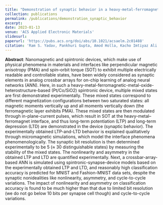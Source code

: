 ```yaml
---
title: "Demonstration of synaptic behavior in a heavy-metal-ferromagnetic-metal-oxide-heterostructure-based spintronic device for on-chip learning in crossbar-array-based neural networks"
collection: publications
permalink: /publications/demonstration_synaptic_behavior
excerpt: 
date: 2023-01-13
venue: 'ACS Applied Electronic Materials'
slidesurl: 
paperurl: 'https://pubs.acs.org/doi/abs/10.1021/acsaelm.2c01488'
citation: 'Ram S. Yadav, Pankhuri Gupta, Amod Holla, Kacho Imtiyaz Ali Khan, Pranaba K. Muduli, and Debanjan Bhowmik <br> <i>ACS Applied Electronic Materials</i> <b>2023</b> <i>5</i>(1), 484-497 <br> DOI: 10.1021/acsaelm.2c01488'
---
```



**Abstract**: Nanomagnetic and spintronic devices, which make use of physical phenomena in materials and interfaces like perpendicular magnetic anisotropy (PMA) and spin–orbit torque (SOT) to exhibit multiple electrically readable and controllable states, have been widely considered as synaptic elements in analog crossbar arrays for on-chip learning of analog neural networks (ANN). Here, in such a heavy-metal-ferromagnetic-metal-oxide-heterostructure-based (Pt/Co/SiO2) spintronic device, multiple mixed states are first demonstrated experimentally. These mixed states correspond to different magnetization configurations between two saturated states: all magnetic moments vertically up and all moments vertically down (the ferromagnetic layer exhibits PMA). These mixed states are then modulated through in-plane-current pulses, which result in SOT at the heavy-metal–ferromagnet interface, and thus long-term potentiation (LTP) and long-term depression (LTD) are demonstrated in the device (synaptic behavior). The experimentally obtained LTP-and-LTD behavior is explained qualitatively through micromagnetic simulations, which model the interface phenomena phenomenologically. The synaptic bit resolution is then determined experimentally to be 5 (≈ 30 distinguishable states) by measuring the stability of the mixed states. The nonlinearity and asymmetry in the obtained LTP and LTD are quantified experimentally. Next, a crossbar-array-based ANN is simulated using spintronic-synapse-device models based on the experimentally obtained LTP and LTD, and reasonably high classification accuracy is predicted for MNIST and Fashion-MNIST data sets, despite the synaptic nonidealities like nonlinearity, asymmetry, and cycle-to-cycle variations. The impact of nonlinearity and asymmetry on classification accuracy is found to be much higher than that due to limited bit resolution (we do not go below 10 bits per synapse cell though) and cycle-to-cycle variations.
